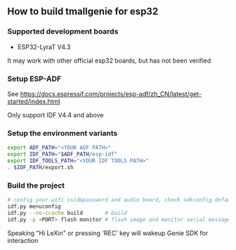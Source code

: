 ## How to build tmallgenie for esp32

### Supported development boards

 - ESP32-LyraT V4.3

It may work with other official esp32 boards, but has not been verified

### Setup ESP-ADF

See https://docs.espressif.com/projects/esp-adf/zh_CN/latest/get-started/index.html

Only support IDF V4.4 and above

### Setup the environment variants

``` bash
export ADF_PATH="<YOUR ADF PATH>"
export IDF_PATH="$ADF_PATH/esp-idf"
export IDF_TOOLS_PATH="<YOUR IDF TOOLS PATH>"
. $IDF_PATH/export.sh
```

### Build the project

``` bash
# config your wifi ssid&password and audio board, check sdkconfig.defaults for details
idf.py menuconfig
idf.py --no-ccache build       # build
idf.py -p <PORT> flash monitor # flash image and monitor serial message
```
Speaking "Hi LeXin" or pressing 'REC' key will wakeup Genie SDK for interaction
